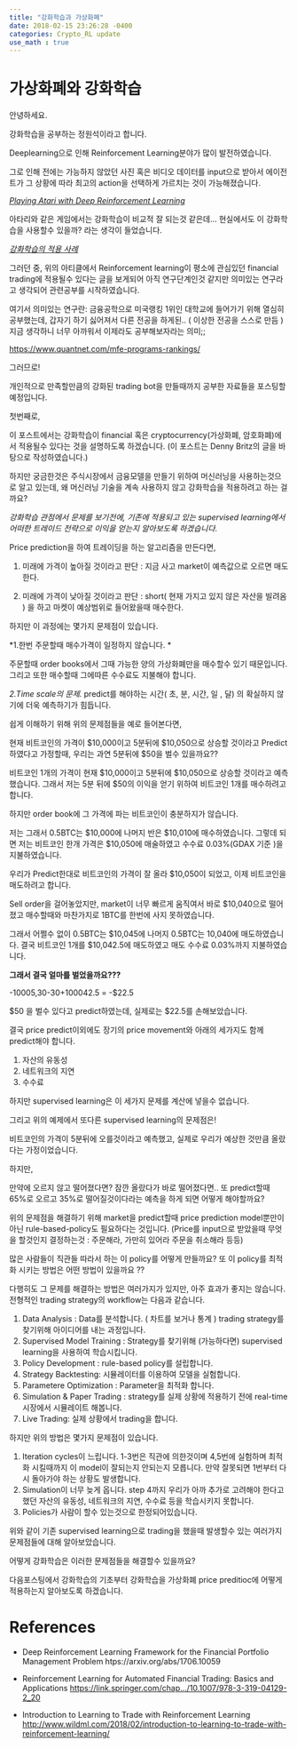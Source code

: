 ```yaml
---
title: "강화학습과 가상화폐"
date: 2018-02-15 23:26:28 -0400
categories: Crypto_RL update
use_math : true
---
```





# 가상화폐와 강화학습

안녕하세요.

강화학습을 공부하는 정원석이라고 합니다.

Deeplearning으로 인해 Reinforcement Learning분야가 많이 발전하였습니다.

그로 인해 전에는 가능하지 않았던 사진 혹은 비디오 데이터를 input으로 받아서 에이전트가 그 상황에 따라 최고의 action을 선택하게 가르치는 것이 가능해졌습니다.


*[Playing Atari with Deep Reinforcement Learning](https://www.cs.toronto.edu/~vmnih/docs/dqn.pdf)*


아타리와 같은 게임에서는 강화학습이 비교적 잘 되는것 같은데... 현실에서도 이 강화학습을 사용할수 있을까? 라는 생각이 들었습니다.

*[강화학습의 적용 사례](https://www.oreilly.com/ideas/practical-applications-of-reinforcement-learning-in-industry)*

그러던 중, 위의 아티클에서 Reinforcement learning이 평소에 관심있던 financial trading에 적용될수 있다는 글을 보게되어
아직 연구단계인것 같지만 의미있는 연구라고 생각되어 관련공부를 시작하였습니다.

여기서 의미있는 연구란: 
금융공학으로 미국랭킹 1위인 대학교에 들어가기 위해 열심히 공부했는데, 갑자기 하기 싫어져서 다른 전공을 하게된.. ( 이상한 전공을 스스로 만듬 ) 
지금 생각하니 너무 아까워서 이제라도 공부해보자라는 의미;;

https://www.quantnet.com/mfe-programs-rankings/



그러므로! 

개인적으로 만족할만큼의 강화된 trading bot을 만들때까지 공부한 자료들을 포스팅할 예정입니다. 

첫번째로, 

이 포스트에서는 강화학습이 financial 혹은 cryptocurrency(가상화폐, 암호화폐)에서 적용될수 있다는 것을 설명하도록 하겠습니다.
(이 포스트는 Denny Britz의 글을 바탕으로 작성하였습니다.)



하지만 궁금한것은 
주식시장에서 금융모델을 만들기 위하여 머신러닝을 사용하는것으로 알고 있는데,
왜 머신러닝 기술을 계속 사용하지 않고 강화학습을 적용하려고 하는 걸까요?


*강화학습 관점에서 문제를 보기전에, 기존에 적용되고 있는 supervised learning에서 어떠한 트레이드 전략으로 이익을 얻는지 알아보도록 하겠습니다.*

Price prediction을 하여 트레이딩을 하는 알고리즘을 만든다면, 

1. 미래에 가격이 높아질 것이라고 판단 : 지금 사고 market이 예측값으로 오르면 매도한다.

2. 미래에 가격이 낮아질 것이라고 판단 : short( 현재 가지고 있지 않은 자산을 빌려옴 ) 을 하고 마켓이 예상범위로 들어왔을때 매수한다. 


하지만 이 과정에는 몇가지 문제점이 있습니다. 

*1.한번 주문할때 매수가격이 일정하지 않습니다. *

주문할때 order books에서 그때 가능한 양의 가상화폐만을 매수할수 있기 때문입니다. 그리고 또한 매수할때 그에따른 수수료도 지불해야 합니다. 

*2.Time scale의 문제.*
predict를 해야하는 시간( 초, 분, 시간, 일 , 달) 의 확실하지 않기에 더욱 예측하기가 힘듭니다.

쉽게 이해하기 위해 위의 문제점들을 예로 들어본다면,


현재 비트코인의 가격이 $10,000이고 5분뒤에 $10,050으로 상승할 것이라고 Predict하였다고 가정할때, 우리는 과연 5분뒤에 $50을 벌수 있을까요??  

비트코인 1개의 가격이 현재 $10,000이고 5분뒤에 $10,050으로 상승할 것이라고 예측했습니다.  그래서 저는 5분 뒤에 $50의 이익을 얻기 위하여 비트코인 1개를 매수하려고 합니다. 

하지만 order book에 그 가격에 파는 비트코인이 충분하지가 않습니다. 

저는 그래서 0.5BTC는 $10,000에 나머지 반은 $10,010에 매수하였습니다. 
그렇데 되면 저는 비트코인 한개 가격은 $10,050에 매술하였고 수수료 0.03%(GDAX 기준 )을 지불하였습니다. 

우리가 Predict한대로 비트코인의 가격이 잘 올라 $10,050이 되었고, 이제 비트코인을 매도하려고 합니다. 

Sell order을 걸어놓았지만, market이 너무 빠르게 움직여서 바로 $10,040으로 떨어졌고 매수할때와 마찬가지로 1BTC를 한번에 사지 못하였습니다. 

그래서 어쩔수 없이 0.5BTC는 $10,045에 나머지 0.5BTC는 10,040에 매도하였습니다. 결국 비트코인 1개를 $10,042.5에 매도하였고 매도 수수료 0.03%까지 지불하였습니다.

**그래서 결국 얼마를 벌었을까요???**

-10005,30-30+100042.5 = -$22.5 

$50 을 벌수 있다고 predict하였는데, 실제로는 $22.5를 손해보았습니다. 

결국 price predict이외에도 장기의 price movement와 아래의 세가지도 함께 predict해야 합니다. 

1. 자산의 유동성
2. 네트워크의 지연
3. 수수료 
 
하지만 supervised learning은 이 세가지 문제를 계산에 넣을수 없습니다. 

그리고 위의 예제에서 또다른 supervised learning의 문제점은!

비트코인의 가격이 5분뒤에 오를것이라고 예측했고, 실제로 우리가 예상한 것만큼 올랐다는 가정이었습니다. 

하지만,

만약에 오르지 않고 떨어졌다면? 잠깐 올랐다가 바로 떨어졌다면.. 또 predict할때 65%로 오르고 35%로 떨어질것이다라는 예측을 하게 되면 어떻게 해야할까요? 

위의 문제점을 해결하기 위해 market을 predict할때 price prediction model뿐만이 아닌 rule-based-policy도 필요하다는 것입니다. (Price를 input으로 받았을때 무엇을 할것인지 결정하는것 : 주문해라, 가만히 있어라 주문을 취소해라 등등) 

많은 사람들이 직관들 따라서 하는 이 policy를 어떻게 만들까요? 또 이 policy를 최적화 시키는 방법은 어떤 방법이 있을까요 ?? 

다행히도 그 문제를 해결하는 방법은 여러가지가 있지만, 아주 효과가 좋지는 않습니다. 전형적인 trading strategy의 workflow는 다음과 같습니다. 

1. Data Analysis : Data를 분석합니다. ( 차트를 보거나 통계 ) trading strategy를 찾기위해 아이디어를 내는 과정입니다.
2. Supervised Model Training : Strategy를 찾기위해 (가능하다면) supervised learning을 사용하여 학습시킵니다.
3. Policy Development : rule-based policy를 설립합니다.
4. Strategy Backtesting: 시뮬레이터를 이용하여 모델을 실험합니다.
5. Parametere Optimization : Parameter을 최적화 합니다. 
6. Simulation & Paper Trading : strategy를 실제 상황에 적용하기 전에 real-time 시장에서 시뮬레이트 해봅니다. 
7. Live Trading: 실제 상황에서 trading을 합니다. 

하지만 위의 방법은 몇가지 문제점이 있습니다. 

1. Iteration cycles이 느립니다. 1-3번은 직관에 의한것이며 4,5번에 실험하며 최적화 시킬때까지 이 model이 잘되는지 안되는지 모릅니다. 만약 잘못되면 1번부터 다시 돌아가야 하는 상황도 발생합니다. 
2. Simulation이 너무 늦게 옵니다. step 4까지 우리가 아까 추가로 고려해야 한다고 했던 자산의 유동성, 네트워크의 지연, 수수료 등을 학습시키지 못합니다. 
3. Policies가 사람이 할수 있는것으로 한정되어있습니다. 


위와 같이 기존 supervised learning으로 trading을 했을때 발생할수 있는 여러가지 문제점들에 대해 알아보았습니다. 

어떻게 강화학습은 이러한 문제점들을 해결할수 있을까요? 

다음포스팅에서 강화학습의 기초부터 강화학습을 가상화폐 price preditioc에 어떻게 적용하는지 알아보도록 하겠습니다.











# References
* Deep Reinforcement Learning Framework for the Financial Portfolio Management Problem
htps://arxiv.org/abs/1706.10059

* Reinforcement Learning for Automated Financial Trading: Basics and Applications
https://link.springer.com/chap…/10.1007/978-3-319-04129-2_20

* Introduction to Learning to Trade with Reinforcement Learning
http://www.wildml.com/2018/02/introduction-to-learning-to-trade-with-reinforcement-learning/
